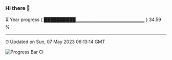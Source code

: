 ### Hi there 👋

⏳ Year progress { ██████████▁▁▁▁▁▁▁▁▁▁▁▁▁▁▁▁▁▁▁▁ } 34.59 %

---

⏰ Updated on Sun, 07 May 2023 06:13:14 GMT

![Progress Bar CI](https://github.com/liununu/liununu/workflows/Progress%20Bar%20CI/badge.svg)
